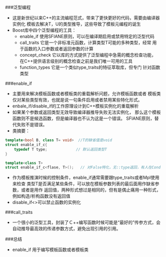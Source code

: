 ###泛型编程
- 这是新世纪以来C++的主流编程范式，带来了更快更好的代码，需要由编译器实例化
模板去解决T，U的类型推导，这些导致了模板元编程的诞生
- Boost库中四个泛型编程的工具：
    - enable_if 使用SFIANE原则，可以在编译期启用或禁用特定的泛型代码
    - call_traits  它是一个非标准元函数，计算类型T可能的多种类型，经常
    用于函数的入口参数或者返回参数的计算
    - concept_check 它以库的方式提供了泛型编程中急需的概念检查功能，
    在C++提供语言级别的概念检查之前是我们唯一可用的工具
    - function_types 它是一个类似type_traits的特征萃取库，但专门
    针对函数类型

###enable_if
- 主要用来解决模板函数或者模板类的重载解析问题，允许模板函数或者
模板类仅对某些类型有效，也就是说一句条件启用或者禁用某些特化形式。
- enbale_if/disable_if的工作原理设计到C++模板实例化的重载解析
- 如果某个参数或返回类型无效导致编译器推导失败无法实例化，
那么这个模板函数则不是候选函数，但是编译器也不认为这是一个错误。
SFIANE原则，替代失败不是错误。
- 类摘要：
```cpp
template<bool B, class T= void>  //T的缺省值是void
struct enable_if_c{
    typedef T type;             // 默认返回类型T
}

template<class T>
struct enable_if_c<flase, T>();   // 对False特化，无::type返回，有人在Cond::value==false时候实例化不会成功
```
- 作为模板推演时候的控制条件，enable_if通常需要跟type_traits或者Mpl使用来检查
类型T是否满足某些条件，可以放在模板参数列表的最后面用作缺省参数，或者是用作
返回值，两种形式想过是相同的，但有是偶止痛用一种形式，例如构造/析构函数没有返回值
- disable_if<>可以禁止函数的实例化

###call_traits
- 一个很小的泛型工具，封装了Ｃ++编写函数时候可能是“最好的”传参方式，会自动推导最高效的传递参数方式，避免出现引用的引用。

###总结
- enable_if 用于编写模板函数或者模板类
